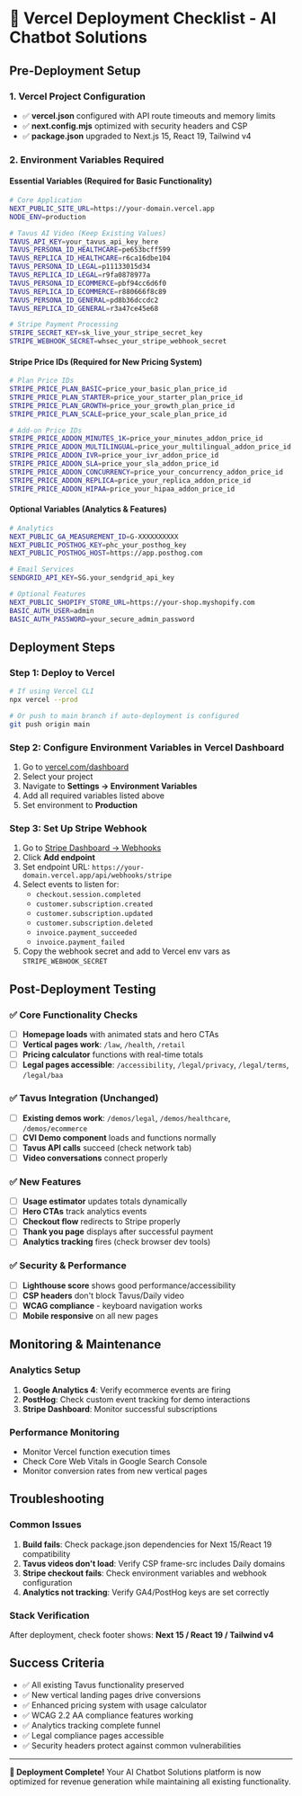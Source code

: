 # 🚀 Vercel Deployment Checklist - AI Chatbot Solutions

## Pre-Deployment Setup

### 1. Vercel Project Configuration
- ✅ **vercel.json** configured with API route timeouts and memory limits
- ✅ **next.config.mjs** optimized with security headers and CSP
- ✅ **package.json** upgraded to Next.js 15, React 19, Tailwind v4

### 2. Environment Variables Required

#### Essential Variables (Required for Basic Functionality)
```bash
# Core Application
NEXT_PUBLIC_SITE_URL=https://your-domain.vercel.app
NODE_ENV=production

# Tavus AI Video (Keep Existing Values)
TAVUS_API_KEY=your_tavus_api_key_here
TAVUS_PERSONA_ID_HEALTHCARE=pe653bcff599
TAVUS_REPLICA_ID_HEALTHCARE=r6ca16dbe104
TAVUS_PERSONA_ID_LEGAL=p11133015d34
TAVUS_REPLICA_ID_LEGAL=r9fa0878977a
TAVUS_PERSONA_ID_ECOMMERCE=pbf94cc6d6f0
TAVUS_REPLICA_ID_ECOMMERCE=r880666f8c89
TAVUS_PERSONA_ID_GENERAL=pd8b36dccdc2
TAVUS_REPLICA_ID_GENERAL=r3a47ce45e68

# Stripe Payment Processing
STRIPE_SECRET_KEY=sk_live_your_stripe_secret_key
STRIPE_WEBHOOK_SECRET=whsec_your_stripe_webhook_secret
```

#### Stripe Price IDs (Required for New Pricing System)
```bash
# Plan Price IDs
STRIPE_PRICE_PLAN_BASIC=price_your_basic_plan_price_id
STRIPE_PRICE_PLAN_STARTER=price_your_starter_plan_price_id
STRIPE_PRICE_PLAN_GROWTH=price_your_growth_plan_price_id
STRIPE_PRICE_PLAN_SCALE=price_your_scale_plan_price_id

# Add-on Price IDs
STRIPE_PRICE_ADDON_MINUTES_1K=price_your_minutes_addon_price_id
STRIPE_PRICE_ADDON_MULTILINGUAL=price_your_multilingual_addon_price_id
STRIPE_PRICE_ADDON_IVR=price_your_ivr_addon_price_id
STRIPE_PRICE_ADDON_SLA=price_your_sla_addon_price_id
STRIPE_PRICE_ADDON_CONCURRENCY=price_your_concurrency_addon_price_id
STRIPE_PRICE_ADDON_REPLICA=price_your_replica_addon_price_id
STRIPE_PRICE_ADDON_HIPAA=price_your_hipaa_addon_price_id
```

#### Optional Variables (Analytics & Features)
```bash
# Analytics
NEXT_PUBLIC_GA_MEASUREMENT_ID=G-XXXXXXXXXX
NEXT_PUBLIC_POSTHOG_KEY=phc_your_posthog_key
NEXT_PUBLIC_POSTHOG_HOST=https://app.posthog.com

# Email Services
SENDGRID_API_KEY=SG.your_sendgrid_api_key

# Optional Features
NEXT_PUBLIC_SHOPIFY_STORE_URL=https://your-shop.myshopify.com
BASIC_AUTH_USER=admin
BASIC_AUTH_PASSWORD=your_secure_admin_password
```

## Deployment Steps

### Step 1: Deploy to Vercel
```bash
# If using Vercel CLI
npx vercel --prod

# Or push to main branch if auto-deployment is configured
git push origin main
```

### Step 2: Configure Environment Variables in Vercel Dashboard
1. Go to [vercel.com/dashboard](https://vercel.com/dashboard)
2. Select your project
3. Navigate to **Settings → Environment Variables**
4. Add all required variables listed above
5. Set environment to **Production**

### Step 3: Set Up Stripe Webhook
1. Go to [Stripe Dashboard → Webhooks](https://dashboard.stripe.com/webhooks)
2. Click **Add endpoint**
3. Set endpoint URL: `https://your-domain.vercel.app/api/webhooks/stripe`
4. Select events to listen for:
   - `checkout.session.completed`
   - `customer.subscription.created`
   - `customer.subscription.updated`
   - `customer.subscription.deleted`
   - `invoice.payment_succeeded`
   - `invoice.payment_failed`
5. Copy the webhook secret and add to Vercel env vars as `STRIPE_WEBHOOK_SECRET`

## Post-Deployment Testing

### ✅ Core Functionality Checks
- [ ] **Homepage loads** with animated stats and hero CTAs
- [ ] **Vertical pages work**: `/law`, `/health`, `/retail`
- [ ] **Pricing calculator** functions with real-time totals
- [ ] **Legal pages accessible**: `/accessibility`, `/legal/privacy`, `/legal/terms`, `/legal/baa`

### ✅ Tavus Integration (Unchanged)
- [ ] **Existing demos work**: `/demos/legal`, `/demos/healthcare`, `/demos/ecommerce`
- [ ] **CVI Demo component** loads and functions normally
- [ ] **Tavus API calls** succeed (check network tab)
- [ ] **Video conversations** connect properly

### ✅ New Features
- [ ] **Usage estimator** updates totals dynamically
- [ ] **Hero CTAs** track analytics events
- [ ] **Checkout flow** redirects to Stripe properly
- [ ] **Thank you page** displays after successful payment
- [ ] **Analytics tracking** fires (check browser dev tools)

### ✅ Security & Performance
- [ ] **Lighthouse score** shows good performance/accessibility
- [ ] **CSP headers** don't block Tavus/Daily video
- [ ] **WCAG compliance** - keyboard navigation works
- [ ] **Mobile responsive** on all new pages

## Monitoring & Maintenance

### Analytics Setup
1. **Google Analytics 4**: Verify ecommerce events are firing
2. **PostHog**: Check custom event tracking for demo interactions
3. **Stripe Dashboard**: Monitor successful subscriptions

### Performance Monitoring
- Monitor Vercel function execution times
- Check Core Web Vitals in Google Search Console
- Monitor conversion rates from new vertical pages

## Troubleshooting

### Common Issues
1. **Build fails**: Check package.json dependencies for Next 15/React 19 compatibility
2. **Tavus videos don't load**: Verify CSP frame-src includes Daily domains
3. **Stripe checkout fails**: Check environment variables and webhook configuration
4. **Analytics not tracking**: Verify GA4/PostHog keys are set correctly

### Stack Verification
After deployment, check footer shows: **Next 15 / React 19 / Tailwind v4**

## Success Criteria
- ✅ All existing Tavus functionality preserved
- ✅ New vertical landing pages drive conversions
- ✅ Enhanced pricing system with usage calculator
- ✅ WCAG 2.2 AA compliance features working
- ✅ Analytics tracking complete funnel
- ✅ Legal compliance pages accessible
- ✅ Security headers protect against common vulnerabilities

---

**🎉 Deployment Complete!** Your AI Chatbot Solutions platform is now optimized for revenue generation while maintaining all existing functionality.